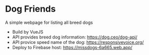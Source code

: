 # Dog Friends

A simple webpage for listing all breed dogs 

- Build by VueJS 
- API provides breed dog information: https://dog.ceo/dog-api/
- API provice speed name of the dog: https://responsivevoice.org/
- Deploy to Firebase host:  https://missdogs-6a665.web.app/ 
